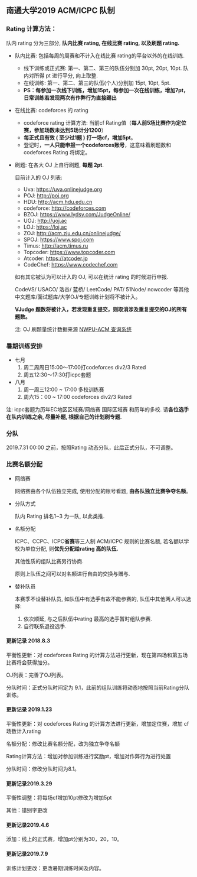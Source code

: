 ## 南通大学2019 ACM/ICPC 队制

### Rating 计算方法：

队内 rating 分为三部分, **队内比赛 rating, 在线比赛 rating, 以及刷题 rating.**

- 队内比赛: 包括每周的周赛和不计入在线比赛 rating的平台以外的在线训练.

  - 线下训练或正式赛: 第一、第二、第三的队伍分别加 30pt, 20pt, 10pt. 队内对所得 pt 进行平分, 向上取整.
  - 在线训练: 第一、第二、第三的队伍(个人)分别加 15pt, 10pt, 5pt. 
  - **PS：每参加一次线下训练，增加15pt，每参加一次在线训练，增加7pt，日常训练若发现两次有作弊行为直接踢出**

- 在线比赛: codeforces 的 rating

  - codeforce rating 计算方法: 当前cf Rating值（**每人前5场比赛作为定位赛，参加场数未达到5场计分1200**）
  - **每正式且有效 ( 至少过1题 ) 打一场cf，增加5pt**。
  - 登记时，**一人只能申报一个codeforces账号**，这意味着刷题数和 codeforces Rating 将绑定。

- 刷题: 在各大 OJ 上自行刷题, **每题 2pt**.

  目前计入的 OJ 列表:

  - Uva: https://uva.onlinejudge.org
  - POJ: http://poj.org
  - HDU: http://acm.hdu.edu.cn
  - codeforce: http://codeforces.com
  - BZOJ: https://www.lydsy.com/JudgeOnline/
  - UOJ:  http://uoj.ac
  - LOJ: https://loj.ac
  - ZOJ: http://acm.zju.edu.cn/onlinejudge/
  - SPOJ: https://www.spoj.com
  - Timus: http://acm.timus.ru
  - Topcoder: https://www.topcoder.com
  - Atcoder: https://atcoder.jp
  - CodeChef: https://www.codechef.com

  如有其它被认为可以计入的 OJ, 可以在统计 rating 的时候进行申报. 

  CodeVS/ USACO/ 洛谷/ 蓝桥/ LeetCode/ PAT/ 51Node/ nowcoder 等其他中文题库/面试题库/大学OJ/专题训练计划将不被计入。

  **VJudge 题数将被计入，若发现重复提交，则取消涉及重复提交的OJ的所有题数。**

  注: OJ 刷题量统计数据来源 [NWPU-ACM 查询系统](https://new.npuacm.info/statistics) 

### 暑期训练安排

- 七月
  1. 周二周周日15:00～17:00打codeforces div2/3 Rated
  2. 周五12:30～17:30打icpc套题
- 八月
  1. 周一周三12:00 ~ 17:00 多校训练赛
  2. 周六15：00 ~ 17:00 codeforces div2/3 Rated

注: icpc套题为历年EC地区区域赛/网络赛 国际区域赛 和历年的多校. 请**各位选手在队内训练之余, 尽量补题, 根据自己的计划刷专题.**

### 分队

2019.7.31 00:00 之前，按照Rating 动态分队，此后正式分队，不可调整。

### 比赛名额分配

- 网络赛

  网络赛由各个队伍独立完成, 使用分配的账号看题, **由各队独立比赛争夺名额**。

- 分队方式

  队内 Rating 排名1~3 为一队, 以此类推.

- 名额分配

  ICPC、CCPC、ICPC**省赛**等三人制 ACM/ICPC 规则的比赛名额, 若名额以学校为单位分配, 则**优先分配给rating 高的队伍.**

  其他性质的组队比赛另行协商.

  原则上队伍之间可以对名额进行自由的交换与赠与.

- 替补队员

  本赛季不设替补队员, 如队伍中有选手有故不能参赛的, 队伍中其他两人可以选择: 

  1. 依次顺延, 与之后队伍中rating 最高的选手暂时组队参赛. 
  2. 自行联系退役选手.



#### 更新记录 2018.8.3

平衡性更新：对 codeforces Rating 的计算方法进行更新，现在第四场和第五场比赛将会获得加分。

OJ列表：完善了OJ列表。

分队时间：正式分队时间定为 9.1，此前的组队训练将动态地按照当前Rating分队训练。

#### 更新记录 2019.1.23

平衡性更新：对 codeforces Rating 的计算方法进行更新，增加定位赛，增加 cf场数计入rating

名额分配：修改比赛名额分配，改为独立争夺名额

Rating计算方法：增加对参加训练进行奖励pt，增加对作弊行为进行处置

分队时间：修改分队时间为8.1。

#### 更新记录2019.3.29

平衡性调整：将每场cf增加10pt修改为增加5pt

其他：错别字更改

#### 更新记录2019.4.6

添加：线上的正式赛，增加pt分别为30，20，10。

#### 更新记录2019.7.9

训练计划更改：更改暑期训练时间及内容。